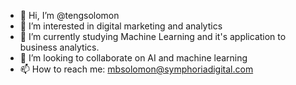 - 👋 Hi, I’m @tengsolomon
- 👀 I’m interested in digital marketing and analytics
- 🌱 I’m currently studying Machine Learning and it's application to business analytics. 
- 💞️ I’m looking to collaborate on AI and machine learning
- 📫 How to reach me: mbsolomon@symphoriadigital.com

<!---
tengsolomon/tengsolomon is a ✨ special ✨ repository because its `README.md` (this file) appears on your GitHub profile.
You can click the Preview link to take a look at your changes.
--->
